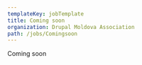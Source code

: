 ```yaml
---
templateKey: jobTemplate
title: Coming soon
organization: Drupal Moldova Association
path: /jobs/Comingsoon
---
```

Coming soon
